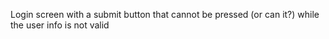 Login screen with a submit button that cannot be pressed (or can it?) while the user info is not valid
